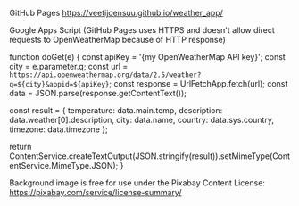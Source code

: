 GitHub Pages
https://veetijoensuu.github.io/weather_app/


Google Apps Script (GitHub Pages uses HTTPS and doesn't allow direct requests to OpenWeatherMap because of HTTP response)

function doGet(e) {
  const apiKey = '{my OpenWeatherMap API key}';
  const city = e.parameter.q;
  const url = `https://api.openweathermap.org/data/2.5/weather?q=${city}&appid=${apiKey}`;
  const response = UrlFetchApp.fetch(url);
  const data = JSON.parse(response.getContentText());

  const result = {
    temperature: data.main.temp,
    description: data.weather[0].description,
    city: data.name,
    country: data.sys.country,
    timezone: data.timezone
  };

  return ContentService.createTextOutput(JSON.stringify(result)).setMimeType(ContentService.MimeType.JSON);
}

Background image is free for use under the Pixabay Content License:
https://pixabay.com/service/license-summary/
